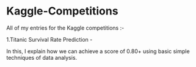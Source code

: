 # Kaggle-Competitions
All of my entries for the Kaggle competitions :-

1.Titanic Survival Rate Prediction -

  In this, I explain how we can achieve a score of 0.80+ using basic simple techniques of data analysis.

